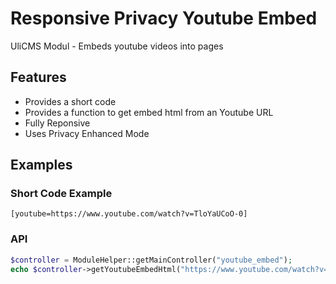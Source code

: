 # Responsive Privacy Youtube Embed

UliCMS Modul - Embeds youtube videos into pages

## Features

* Provides a short code
* Provides a function to get embed html from an Youtube URL
* Fully Reponsive
* Uses Privacy Enhanced Mode

## Examples

### Short Code Example

```
[youtube=https://www.youtube.com/watch?v=TloYaUCoO-0]
```

### API

```php
$controller = ModuleHelper::getMainController("youtube_embed");
echo $controller->getYoutubeEmbedHtml("https://www.youtube.com/watch?v=TloYaUCoO-0");
```